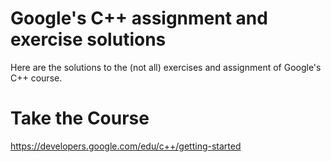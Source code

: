 # Google's C++ assignment and exercise solutions
Here are the solutions to the (not all) exercises and assignment of Google's C++ course.

# Take the Course
https://developers.google.com/edu/c++/getting-started
